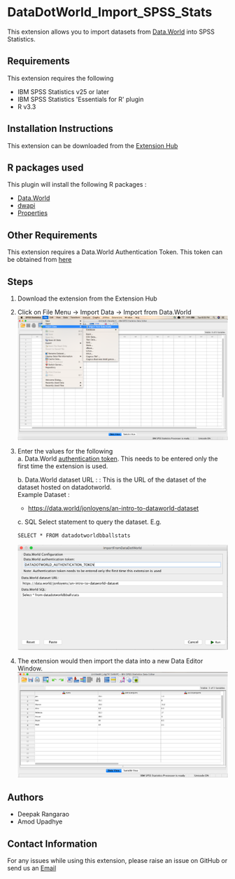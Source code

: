 # DataDotWorld_Import_SPSS_Stats

This extension allows you to import datasets from [Data.World](https://data.world/) into SPSS Statistics.

## Requirements

This extension requires the following
* IBM SPSS Statistics v25 or later
* IBM SPSS Statistics 'Essentials for R' plugin
* R v3.3

## Installation Instructions

This extension can be downloaded from the [Extension Hub](https://ibmpredictiveanalytics.github.io/)

## R packages used

This plugin will install the following R packages : 

* [Data.World](https://CRAN.R-project.org/package=data.world)
* [dwapi](https://CRAN.R-project.org/package=dwapi)
* [Properties](https://CRAN.R-project.org/package=properties)

## Other Requirements

This extension requires a Data.World Authentication Token. This token can be obtained from [here](https://data.world/settings/advanced)

## Steps

1. Download the extension from the Extension Hub

2. Click on File Menu -> Import Data -> Import from Data.World
    ![Image 1](/resources/SPSS_Image_1.png)
3. Enter the values for the following <br/>
    a. Data.World [authentication token](https://data.world/settings/advanced). This needs to be entered only the first time the extension is used.
    
    b. Data.World dataset URL : : This is the URL of the dataset of the dataset hosted on datadotworld. <br/>
    Example Dataset : <br/> 
    * https://data.world/jonloyens/an-intro-to-dataworld-dataset
    
    c. SQL Select statement to query the dataset. E.g. 
    ```
    SELECT * FROM datadotworldbballstats
    ```
    ![Image 2](/resources/SPSS_Image_2.png)
    
 4. The extension would then import the data into a new Data Editor Window.
    ![Image 3](/resources/SPSS_Image_3.png)
    
    
 ## Authors
 
* Deepak Rangarao
* Amod Upadhye

## Contact Information
For any issues while using this extension, please raise an issue on GitHub or send us an <a href="mailto:h6u9j3n4w2n7k6i7@ibm-analytics.slack.com">Email</a>
